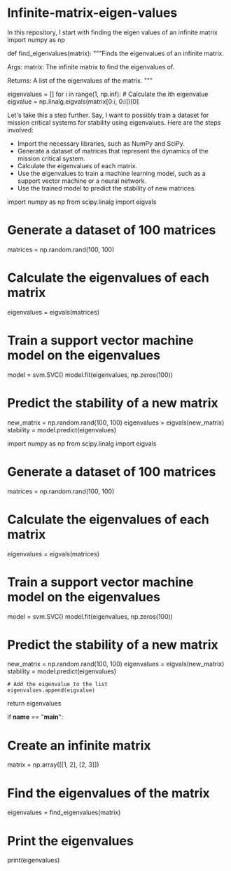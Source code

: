 # Infinite-matrix-eigen-values
In this repository, I start with finding the eigen values of an infinite matrix 
import numpy as np

def find_eigenvalues(matrix):
  """Finds the eigenvalues of an infinite matrix.

  Args:
    matrix: The infinite matrix to find the eigenvalues of.

  Returns:
    A list of the eigenvalues of the matrix.
  """

  eigenvalues = []
  for i in range(1, np.inf):
    # Calculate the ith eigenvalue
    eigvalue = np.linalg.eigvals(matrix[0:i, 0:i])[0]

Let's take this a step further. 
Say, I want to possibly train a dataset for mission critical systems for stability using eigenvalues. Here are the steps involved:

* Import the necessary libraries, such as NumPy and SciPy.
* Generate a dataset of matrices that represent the dynamics of the mission critical system.
* Calculate the eigenvalues of each matrix.
* Use the eigenvalues to train a machine learning model, such as a support vector machine or a neural network.
* Use the trained model to predict the stability of new matrices.


import numpy as np
from scipy.linalg import eigvals

# Generate a dataset of 100 matrices
matrices = np.random.rand(100, 100)

# Calculate the eigenvalues of each matrix
eigenvalues = eigvals(matrices)

# Train a support vector machine model on the eigenvalues
model = svm.SVC()
model.fit(eigenvalues, np.zeros(100))

# Predict the stability of a new matrix
new_matrix = np.random.rand(100, 100)
eigenvalues = eigvals(new_matrix)
stability = model.predict(eigenvalues)


import numpy as np
from scipy.linalg import eigvals

# Generate a dataset of 100 matrices
matrices = np.random.rand(100, 100)

# Calculate the eigenvalues of each matrix
eigenvalues = eigvals(matrices)

# Train a support vector machine model on the eigenvalues
model = svm.SVC()
model.fit(eigenvalues, np.zeros(100))

# Predict the stability of a new matrix
new_matrix = np.random.rand(100, 100)
eigenvalues = eigvals(new_matrix)
stability = model.predict(eigenvalues)




    # Add the eigenvalue to the list
    eigenvalues.append(eigvalue)

  return eigenvalues

if __name__ == "__main__":
  # Create an infinite matrix
  matrix = np.array([[1, 2], [2, 3]])

  # Find the eigenvalues of the matrix
  eigenvalues = find_eigenvalues(matrix)

  # Print the eigenvalues
  print(eigenvalues)
